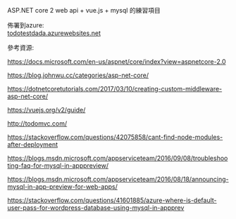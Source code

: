 

ASP.NET core 2 web api + vue.js + mysql 的練習項目

佈署到azure:   
[todotestdada.azurewebsites.net](https://todotestdada.azurewebsites.net/)

參考資源:

https://docs.microsoft.com/en-us/aspnet/core/index?view=aspnetcore-2.0

https://blog.johnwu.cc/categories/asp-net-core/

https://dotnetcoretutorials.com/2017/03/10/creating-custom-middleware-asp-net-core/

https://vuejs.org/v2/guide/

http://todomvc.com/

https://stackoverflow.com/questions/42075858/cant-find-node-modules-after-deployment

https://blogs.msdn.microsoft.com/appserviceteam/2016/09/08/troubleshooting-faq-for-mysql-in-apppreview/

https://blogs.msdn.microsoft.com/appserviceteam/2016/08/18/announcing-mysql-in-app-preview-for-web-apps/

https://stackoverflow.com/questions/41601885/azure-where-is-default-user-pass-for-wordpress-database-using-mysql-in-appprev

